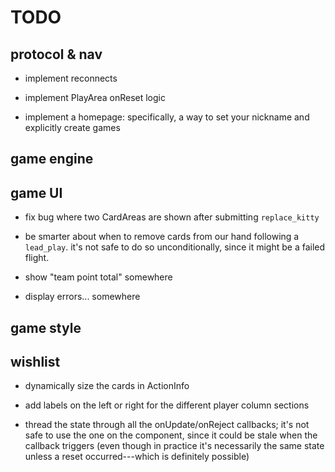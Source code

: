 # TODO

## protocol & nav

- implement reconnects

- implement PlayArea onReset logic

- implement a homepage: specifically, a way to set your nickname and explicitly
  create games

## game engine

## game UI

- fix bug where two CardAreas are shown after submitting `replace_kitty`

- be smarter about when to remove cards from our hand following a `lead_play`.
  it's not safe to do so unconditionally, since it might be a failed flight.

- show "team point total" somewhere

- display errors... somewhere

## game style

## wishlist

- dynamically size the cards in ActionInfo

- add labels on the left or right for the different player column sections

- thread the state through all the onUpdate/onReject callbacks; it's not safe
  to use the one on the component, since it could be stale when the callback
  triggers (even though in practice it's necessarily the same state unless a
  reset occurred---which is definitely possible)
